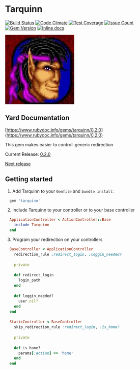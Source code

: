 Tarquinn
========
[![Build Status](https://circleci.com/gh/darthjee/tarquinn.svg?style=shield)](https://circleci.com/gh/darthjee/tarquinn)
[![Code Climate](https://codeclimate.com/github/darthjee/tarquinn/badges/gpa.svg)](https://codeclimate.com/github/darthjee/tarquinn)
[![Test Coverage](https://codeclimate.com/github/darthjee/tarquinn/badges/coverage.svg)](https://codeclimate.com/github/darthjee/tarquinn/coverage)
[![Issue Count](https://codeclimate.com/github/darthjee/tarquinn/badges/issue_count.svg)](https://codeclimate.com/github/darthjee/tarquinn)
[![Gem Version](https://badge.fury.io/rb/tarquinn.svg)](https://badge.fury.io/rb/tarquinn)
[![Inline docs](http://inch-ci.org/github/darthjee/tarquinn.svg)](http://inch-ci.org/github/darthjee/tarquinn)

![tarquinn](https://raw.githubusercontent.com/darthjee/tarquinn/master/tarquinn.jpg)

Yard Documentation
-------------------
[https://www.rubydoc.info/gems/tarquinn/0.2.0](https://www.rubydoc.info/gems/tarquinn/0.2.0)

This gem makes easier to controll generic redirection

Current Release: [0.2.0](https://github.com/darthjee/tarquinn/tree/0.2.0)

[Next release](https://github.com/darthjee/tarquinn/compare/0.2.0...master)

Getting started
---------------
1. Add Tarquinn to your `Gemfile` and `bundle install`:

  ```ruby
    gem 'tarquinn'
  ```

2. Include Tarquinn to your controller or to your base controller
  ```ruby
    ApplicationController < ActionController::Base
      include Tarquinn
    end
  ```

3. Program your redirection on your controllers
  ```ruby
    BaseController < ApplicationController
      redirection_rule :redirect_login, :loggin_needed?

      private

      def redirect_login
        login_path
      end

      def loggin_needed?
        user.nil?
      end
    end

    StaticController < BaseController
      skip_redirection_rule :redirect_login, :is_home?

      private

      def is_home?
        params[:action] == 'home'
      end
    end
  ```
